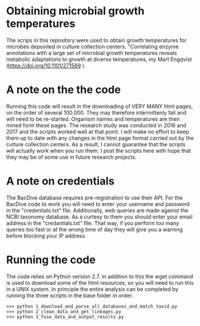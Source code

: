 # Obtaining microbial growth temperatures
The scrips in this repository were used to obtain growth temperatures for microbes deposited in culture collection centers. 
"Correlating enzyme annotations with a large set of microbial growth temperatures reveals metabolic adaptations to growth at diverse temperatures, my Mart Engqvist (https://doi.org/10.1101/271569 ).

# A note on the the code
Running this code will result in the downloading of VERY MANY html pages, on the order of several 100.000. They may therefore intermittenly fail and will need to be re-started. Organism names and temperatures are then mined form these pages. The research study was conducted in 2016 and 2017 and the scripts worked well at that point. I will make no effort to keep them up to date with any changes in the html page format carried out by the culture collection centers. As a result, I cannot guarantee that the scripts will actually work when you run them. I post the scripts here with hope that they may be of some use in future research projects.

# A note on credentials
The BacDive database requires pre-registration to use their API. For the BacDive code to work you will need to enter your username and password in the "credentials.txt" file. Additionally, web queries are made against the NCBI taxonomy database. As a curtesy to them you should enter your email address in the "credantials.txt" file. That way, if you perform too many queries too fast or at the wrong time of day they will give you a warning before blocking your IP address.

# Running the code
The code relies on Python version 2.7. In addition to this the wget command is used to download some of the html resources, so you will need to run this in a UNIX system. In principle the entire analysis can be completed by running the three scripts in the base folder in order.

```
>>> python 1_download_and_parse_all_databases_and_match_taxid.py
>>> python 2_clean_data_and_get_lineages.py
>>> python 3_fuse_data_and_output_results.py
```


